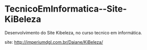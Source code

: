 # TecnicoEmInformatica--Site-KiBeleza
Desenvolvimento do Site Kibeleza, no curso tecnico em informática.

site: http://imperiumdgl.com.br/Daiane/KiBeleza/
